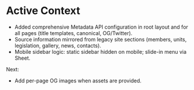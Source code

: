 # Active Context

- Added comprehensive Metadata API configuration in root layout and for all pages (title templates, canonical, OG/Twitter).
- Source information mirrored from legacy site sections (members, units, legislation, gallery, news, contacts).
- Mobile sidebar logic: static sidebar hidden on mobile; slide-in menu via Sheet.

Next:
- Add per-page OG images when assets are provided.
